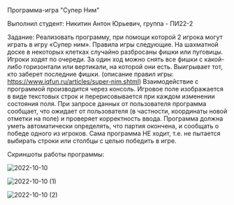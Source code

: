 Программа-игра "Супер Ним"

Выполнил студент: Никитин Антон Юрьевич, группа - ПИ22-2

Задание:
Реализовать программу, при помощи которой 2 игрока могут играть в игру «Супер ним». 
Правила игры следующие. На шахматной доске в некоторых клетках случайно разбросаны фишки или пуговицы. 
Игроки ходят по очереди. За один ход можно снять все фишки с какой-либо горизонтали или вертикали, на которой они есть. 
Выигрывает тот, кто заберет последние фишки. (описание правил игры: https://www.iqfun.ru/articles/super-nim.shtml) 
Взаимодействие с программой производится через консоль. Игровое поле изображается в виде текстовых строк и перерисовывается при каждом изменении состояния поля. 
При запросе данных от пользователя программа сообщает, что ожидает от пользователя (в частности, координаты новой отметки на поле) и проверяет корректность ввода. 
Программа должна уметь автоматически определять, что партия окончена, и сообщать о победе одного из игроков. 
Сама программа НЕ ходит, т.е. не пытается выбирать строки или столбцы с целью победить в игре.

Скриншоты работы программы:

![2022-10-10](https://user-images.githubusercontent.com/112707481/194936398-d36802aa-5403-42d1-8e3f-00b7a591ab34.png)

![2022-10-10 (1)](https://user-images.githubusercontent.com/112707481/194936200-d5510835-d018-44ac-ab81-243d226fc22f.png)

![2022-10-10 (2)](https://user-images.githubusercontent.com/112707481/194936217-8842254c-a67e-4506-b23e-4161cc402d43.png)


